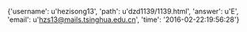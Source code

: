 {'username': u'hezisong13', 'path': u'dzd1139/1139.html', 'answer': u'E', 'email': u'hzs13@mails.tsinghua.edu.cn', 'time': '2016-02-22:19:56:28'}